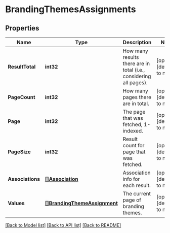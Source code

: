 # BrandingThemesAssignments

## Properties
Name | Type | Description | Notes
------------ | ------------- | ------------- | -------------
**ResultTotal** | **int32** | How many results there are in total (i.e., considering all pages). | [optional] [default to null]
**PageCount** | **int32** | How many pages there are in total. | [optional] [default to null]
**Page** | **int32** | The page that was fetched, 1-indexed. | [optional] [default to null]
**PageSize** | **int32** | Result count for page that was fetched. | [optional] [default to null]
**Associations** | [**[]Association**](Association.md) | Association info for each result. | [optional] [default to null]
**Values** | [**[]BrandingThemeAssignment**](BrandingThemeAssignment.md) | The current page of branding themes. | [optional] [default to null]

[[Back to Model list]](../README.md#documentation-for-models) [[Back to API list]](../README.md#documentation-for-api-endpoints) [[Back to README]](../README.md)


